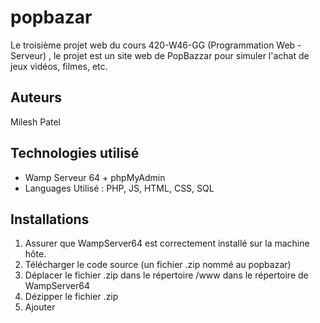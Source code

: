 # popbazar
Le troisième projet web du cours 420-W46-GG (Programmation Web - Serveur) , le projet est un site web de PopBazzar pour simuler l'achat de jeux vidéos, filmes, etc. 

## Auteurs
Milesh Patel


## Technologies utilisé

- Wamp Serveur 64 + phpMyAdmin
- Languages Utilisé : PHP, JS, HTML, CSS, SQL


## Installations

1. Assurer que WampServer64 est correctement installé sur la machine hôte.
2. Télécharger le code source (un fichier .zip nommé au popbazar)
3. Déplacer le fichier .zip dans le répertoire /www dans le répertoire de WampServer64
4. Dézipper le fichier .zip
5. Ajouter 
